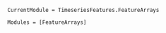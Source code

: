 ```@meta
CurrentModule = TimeseriesFeatures.FeatureArrays
```

```@autodocs
Modules = [FeatureArrays]
```

